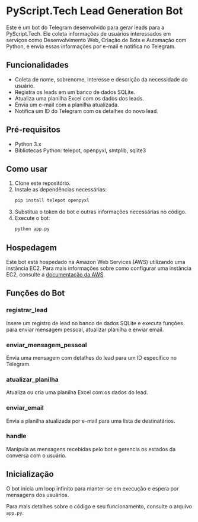 # PyScript.Tech Lead Generation Bot

Este é um bot do Telegram desenvolvido para gerar leads para a PyScript.Tech. Ele coleta informações de usuários interessados em serviços como Desenvolvimento Web, Criação de Bots e Automação com Python, e envia essas informações por e-mail e notifica no Telegram.

## Funcionalidades

- Coleta de nome, sobrenome, interesse e descrição da necessidade do usuário.
- Registra os leads em um banco de dados SQLite.
- Atualiza uma planilha Excel com os dados dos leads.
- Envia um e-mail com a planilha atualizada.
- Notifica um ID do Telegram com os detalhes do novo lead.

## Pré-requisitos

- Python 3.x
- Bibliotecas Python: telepot, openpyxl, smtplib, sqlite3

## Como usar

1. Clone este repositório.
2. Instale as dependências necessárias:
    ```sh
    pip install telepot openpyxl
    ```
3. Substitua o token do bot e outras informações necessárias no código.
4. Execute o bot:
    ```sh
    python app.py
    ```

## Hospedagem

Este bot está hospedado na Amazon Web Services (AWS) utilizando uma instância EC2. Para mais informações sobre como configurar uma instância EC2, consulte a [documentação da AWS](https://aws.amazon.com/documentation/ec2/).

## Funções do Bot

### registrar_lead
Insere um registro de lead no banco de dados SQLite e executa funções para enviar mensagem pessoal, atualizar planilha e enviar email.

### enviar_mensagem_pessoal
Envia uma mensagem com detalhes do lead para um ID específico no Telegram.

### atualizar_planilha
Atualiza ou cria uma planilha Excel com os dados do lead.

### enviar_email
Envia a planilha atualizada por e-mail para uma lista de destinatários.

### handle
Manipula as mensagens recebidas pelo bot e gerencia os estados da conversa com o usuário.

## Inicialização

O bot inicia um loop infinito para manter-se em execução e espera por mensagens dos usuários.

Para mais detalhes sobre o código e seu funcionamento, consulte o arquivo `app.py`.
